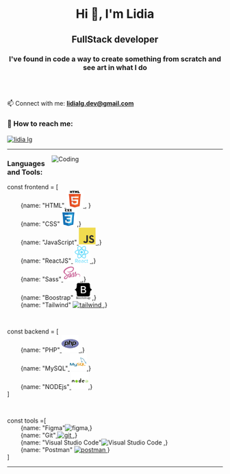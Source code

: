 
<h1 align="center">Hi 👋, I'm Lidia</h1>
<h2 align="center">FullStack developer</h2>
<h3 align="center">I've found in code a way to create something from scratch and see art in what I do</h3>
<br>
<br>

📫 Connect with me: **lidialg.dev@gmail.com**

<h3 align="left">📝 How to reach me:</h3>
<p align="left">
<a href="https://linkedin.com/in/lidia lg" target="blank"><img align="center" src="https://camo.githubusercontent.com/a80d00f23720d0bc9f55481cfcd77ab79e141606829cf16ec43f8cacc7741e46/68747470733a2f2f696d672e736869656c64732e696f2f62616467652f4c696e6b6564496e2d3030373742353f7374796c653d666f722d7468652d6261646765266c6f676f3d6c696e6b6564696e266c6f676f436f6c6f723d7768697465" alt="lidia lg" height="30" width="100"/></a>
</p>

<hr>
<img align="right" alt="Coding" width="400" src="https://media.giphy.com/media/CuuSHzuc0O166MRfjt/giphy.gif">

 <h3 align="left">Languages and Tools:</h3>
 <p align="left">const frontend = [<br>
&nbsp; &nbsp; &nbsp; &nbsp; {name: "HTML"<a href="https://www.w3.org/html/" target="_blank" rel="noreferrer"> <img src="https://raw.githubusercontent.com/devicons/devicon/master/icons/html5/html5-original-wordmark.svg" alt="html5" width="40" height="40"/> </a> , }<br>
&nbsp; &nbsp; &nbsp; &nbsp; {name: "CSS"<a href="https://www.w3schools.com/css/" target="_blank" rel="noreferrer"></a><img src="https://raw.githubusercontent.com/devicons/devicon/master/icons/css3/css3-original-wordmark.svg" alt="css3" width="40" height="40"/></a>,}<br>
&nbsp; &nbsp; &nbsp; &nbsp; {name: "JavaScript"<a href="https://developer.mozilla.org/en-US/docs/Web/JavaScript" target="_blank" rel="noreferrer"> <img src="https://raw.githubusercontent.com/devicons/devicon/master/icons/javascript/javascript-original.svg" alt="javascript" width="40" height="40"/> </a> ,}<br>
&nbsp; &nbsp; &nbsp; &nbsp; {name: "ReactJS"<a href="https://reactjs.org/" target="_blank" rel="noreferrer"> <img src="https://raw.githubusercontent.com/devicons/devicon/master/icons/react/react-original-wordmark.svg" alt="react" width="40" height="40"/> </a> ,}<br>
&nbsp; &nbsp; &nbsp; &nbsp; {name: "Sass"<a href="https://sass-lang.com" target="_blank" rel="noreferrer"> <img src="https://raw.githubusercontent.com/devicons/devicon/master/icons/sass/sass-original.svg" alt="sass" width="40" height="40"/> </a> ,}<br>
&nbsp; &nbsp; &nbsp; &nbsp; {name: "Boostrap" <a href="https://getbootstrap.com" target="_blank" rel="noreferrer"></a><img src="https://raw.githubusercontent.com/devicons/devicon/master/icons/bootstrap/bootstrap-plain-wordmark.svg" alt="bootstrap" width="40" height="40"/>,}<br>
&nbsp; &nbsp; &nbsp; &nbsp; {name: "Tailwind" <a href="https://tailwindcss.com/" target="_blank" rel="noreferrer"><img src="https://www.vectorlogo.zone/logos/tailwindcss/tailwindcss-icon.svg" alt="tailwind" width="40" height="40"/> </a>,}<br>
    </p>
    <br>
    <p align="left">const backend = [<br>
    &nbsp; &nbsp; &nbsp; &nbsp; {name: "PHP"<a href="https://www.php.net" target="_blank" rel="noreferrer"> <img src="https://raw.githubusercontent.com/devicons/devicon/master/icons/php/php-original.svg" alt="php" width="40" height="40"/> </a> ,}<br>   
    &nbsp; &nbsp; &nbsp; &nbsp; {name: "MySQL"<a href="https://www.mysql.com/" target="_blank" rel="noreferrer"> <img src="https://raw.githubusercontent.com/devicons/devicon/master/icons/mysql/mysql-original-wordmark.svg" alt="mysql" width="40" height="40"/></a>,}<br>
     &nbsp; &nbsp; &nbsp; &nbsp; {name: "NODEjs"<a href="https://nodejs.org" target="_blank" rel="noreferrer"> <img src="https://raw.githubusercontent.com/devicons/devicon/master/icons/nodejs/nodejs-original-wordmark.svg" alt="nodejs" width="40" height="40"/></a>,}<br>
 ]</p>
    <br>
    <p align="left">const tools =[<br>
    &nbsp; &nbsp; &nbsp; &nbsp; {name: "Figma"<a href="https://www.figma.com/" target="_blank" rel="noreferrer"></a><img src="https://www.vectorlogo.zone/logos/figma/figma-icon.svg" alt="figma" width="40" height="40"/></a>,}<br>
    &nbsp; &nbsp; &nbsp; &nbsp; {name: "Git"<a href="https://git-scm.com/" target="_blank" rel="noreferrer"> <img src="https://www.vectorlogo.zone/logos/git-scm/git-scm-icon.svg" alt="git" width="40" height="40"/> </a>,}<br>
    &nbsp; &nbsp; &nbsp; &nbsp; {name:  "Visual Studio Code"<img title="Visual Studio Code" alt="Visual Studio Code" width="40px"  height="40" src="https://upload.wikimedia.org/wikipedia/commons/thumb/9/9a/Visual_Studio_Code_1.35_icon.svg/768px-Visual_Studio_Code_1.35_icon.svg.png?20210804221519"> ,}<br>
       &nbsp; &nbsp; &nbsp; &nbsp; {name:  "Postman" <a href="https://postman.com" target="_blank" rel="noreferrer"> <img src="https://www.vectorlogo.zone/logos/getpostman/getpostman-icon.svg" alt="postman" width="40" height="40"/> </a> }<br>
    ]</p>

<hr>
<br>    
